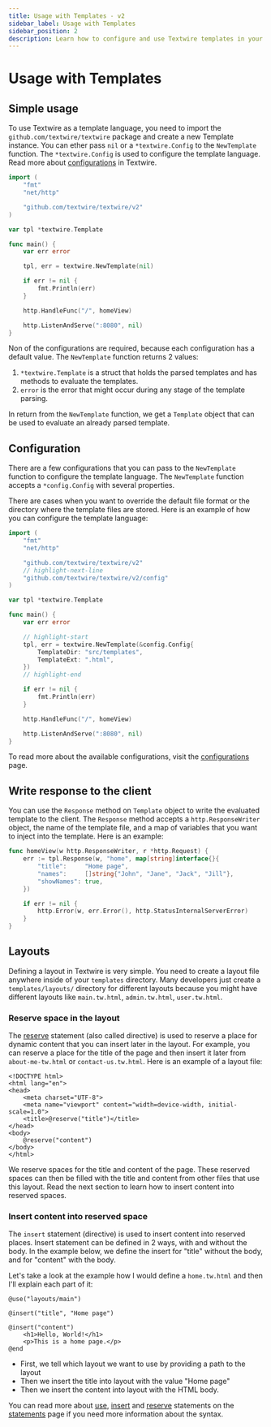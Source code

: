 ```yaml
---
title: Usage with Templates - v2
sidebar_label: Usage with Templates
sidebar_position: 2
description: Learn how to configure and use Textwire templates in your Go applications, including importing the package, creating template instances, and more
---
```


# Usage with Templates

## Simple usage
To use Textwire as a template language, you need to import the `github.com/textwire/textwire` package and create a new Template instance. You can ether pass `nil` or a `*textwire.Config` to the `NewTemplate` function. The `*textwire.Config` is used to configure the template language. Read more about [configurations](/docs/v2/guides/configurations) in Textwire.

```go title="main.go"
import (
    "fmt"
    "net/http"

    "github.com/textwire/textwire/v2"
)

var tpl *textwire.Template

func main() {
    var err error

    tpl, err = textwire.NewTemplate(nil)

    if err != nil {
        fmt.Println(err)
    }

    http.HandleFunc("/", homeView)

    http.ListenAndServe(":8080", nil)
}
```

Non of the configurations are required, because each configuration has a default value. The `NewTemplate` function returns 2 values:

1. `*textwire.Template` is a struct that holds the parsed templates and has methods to evaluate the templates.
2. `error` is the error that might occur during any stage of the template parsing.

In return from the `NewTemplate` function, we get a `Template` object that can be used to evaluate an already parsed template.

## Configuration
There are a few configurations that you can pass to the `NewTemplate` function to configure the template language. The `NewTemplate` function accepts a `*config.Config` with several properties.

There are cases when you want to override the default file format or the directory where the template files are stored. Here is an example of how you can configure the template language:

```go title="main.go"
import (
    "fmt"
    "net/http"

    "github.com/textwire/textwire/v2"
    // highlight-next-line
    "github.com/textwire/textwire/v2/config"
)

var tpl *textwire.Template

func main() {
    var err error

    // highlight-start
    tpl, err = textwire.NewTemplate(&config.Config{
        TemplateDir: "src/templates",
        TemplateExt: ".html",
    })
    // highlight-end

    if err != nil {
        fmt.Println(err)
    }

    http.HandleFunc("/", homeView)

    http.ListenAndServe(":8080", nil)
}
```

To read more about the available configurations, visit the [configurations](/docs/v2/guides/configurations) page.

## Write response to the client
You can use the `Response` method on `Template` object to write the evaluated template to the client. The `Response` method accepts a `http.ResponseWriter` object, the name of the template file, and a map of variables that you want to inject into the template. Here is an example:

```go title="main.go"
func homeView(w http.ResponseWriter, r *http.Request) {
    err := tpl.Response(w, "home", map[string]interface{}{
        "title":     "Home page",
        "names":     []string{"John", "Jane", "Jack", "Jill"},
        "showNames": true,
    })

    if err != nil {
        http.Error(w, err.Error(), http.StatusInternalServerError)
    }
}
```

## Layouts
Defining a layout in Textwire is very simple. You need to create a layout file anywhere inside of your `templates` directory. Many developers just create a `templates/layouts/` directory for different layouts because you might have different layouts like `main.tw.html`, `admin.tw.html`, `user.tw.html`.

### Reserve space in the layout
The [reserve](/docs/v2/language-elements/statements#reserve-statement) statement (also called directive) is used to reserve a place for dynamic content that you can insert later in the layout. For example, you can reserve a place for the title of the page and then insert it later from `about-me-tw.html` or `contact-us.tw.html`. Here is an example of a layout file:

```textwire title="templates/layouts/main.tw.html"
<!DOCTYPE html>
<html lang="en">
<head>
    <meta charset="UTF-8">
    <meta name="viewport" content="width=device-width, initial-scale=1.0">
    <title>@reserve("title")</title>
</head>
<body>
    @reserve("content")
</body>
</html>
```

We reserve spaces for the title and content of the page. These reserved spaces can then be filled with the title and content from other files that use this layout. Read the next section to learn how to insert content into reserved spaces.

### Insert content into reserved space
The `insert` statement (directive) is used to insert content into reserved places. Insert statement can be defined in 2 ways, with and without the body. In the example below, we define the insert for "title" without the body, and for "content" with the body.

Let's take a look at the example how I would define a `home.tw.html` and then I'll explain each part of it:

```textwire title="templates/home.tw.html"
@use("layouts/main")

@insert("title", "Home page")

@insert("content")
    <h1>Hello, World!</h1>
    <p>This is a home page.</p>
@end
```

- First, we tell which layout we want to use by providing a path to the layout
- Then we insert the title into layout with the value "Home page"
- Then we insert the content into layout with the HTML body.

You can read more about [use](/docs/v2/language-elements/statements#use-statement), [insert](/docs/v2/language-elements/statements#insert-statement) and [reserve](/docs/v2/language-elements/statements#reserve-statement) statements on the [statements](/docs/v2/language-elements/statements) page if you need more information about the syntax.